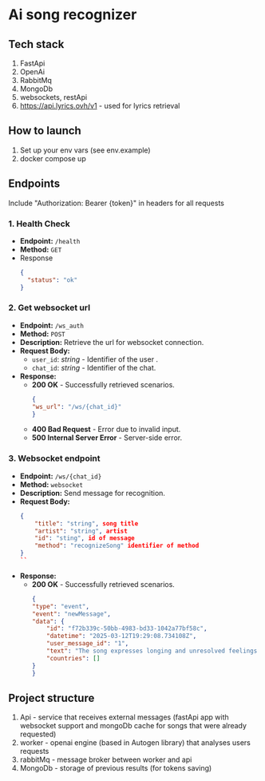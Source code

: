 # Ai song recognizer

## Tech stack

1) FastApi
2) OpenAi
3) RabbitMq
4) MongoDb
5) websockets, restApi
6) https://api.lyrics.ovh/v1 - used for lyrics retrieval

## How to launch
1) Set up your env vars (see env.example)
2) docker compose up

## Endpoints
Include "Authorization: Bearer {token}" in headers for all requests

### 1. Health Check

- **Endpoint:** `/health`
- **Method:** `GET`
- Response
  ```json
  {
    "status": "ok"
  }
  ```

### 2. Get websocket url

- **Endpoint:** `/ws_auth`
- **Method:** `POST`
- **Description:** Retrieve the url for websocket connection.
- **Request Body:**
  - `user_id`: *string* - Identifier of the user .
  - `chat_id`: *string* - Identifier of the chat.
- **Response:**
  - **200 OK** - Successfully retrieved scenarios.
    ```json
    {
    "ws_url": "/ws/{chat_id}"
    }
    ```
  - **400 Bad Request** - Error due to invalid input.
  - **500 Internal Server Error** - Server-side error.

### 3. Websocket endpoint

- **Endpoint:** `/ws/{chat_id}`
- **Method:** `websocket`
- **Description:** Send message for recognition.
- **Request Body:**
    ```json
    {
        "title": "string", song title
        "artist": "string", artist
        "id": "sting", id of message
        "method": "recognizeSong" identifier of method
    }
    ``
- **Response:**
  - **200 OK** - Successfully retrieved scenarios.
    ```json
    {
    "type": "event",
    "event": "newMessage",
    "data": {
        "id": "f72b339c-50bb-4983-bd33-1042a77bf58c",
        "datetime": "2025-03-12T19:29:08.734108Z",
        "user_message_id": "1",
        "text": "The song expresses longing and unresolved feelings after years of separation.",
        "countries": []
    }
    }
    ```


## Project structure
1) Api - service that receives external messages (fastApi app with websocket support and mongoDb cache for songs that were already requested)
2) worker - openai engine (based in Autogen library) that analyses users requests
3) rabbitMq - message broker between worker and api
4) MongoDb - storage of previous results (for tokens saving)